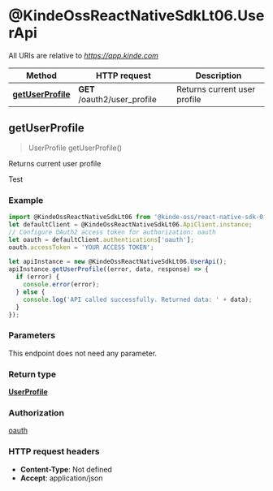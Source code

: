 # @KindeOssReactNativeSdkLt06.UserApi

All URIs are relative to *https://app.kinde.com*

| Method                                          | HTTP request                 | Description                  |
| ----------------------------------------------- | ---------------------------- | ---------------------------- |
| [**getUserProfile**](UserApi.md#getUserProfile) | **GET** /oauth2/user_profile | Returns current user profile |

## getUserProfile

> UserProfile getUserProfile()

Returns current user profile

Test

### Example

```javascript
import @KindeOssReactNativeSdkLt06 from '@kinde-oss/react-native-sdk-0-5x';
let defaultClient = @KindeOssReactNativeSdkLt06.ApiClient.instance;
// Configure OAuth2 access token for authorization: oauth
let oauth = defaultClient.authentications['oauth'];
oauth.accessToken = 'YOUR ACCESS TOKEN';

let apiInstance = new @KindeOssReactNativeSdkLt06.UserApi();
apiInstance.getUserProfile((error, data, response) => {
  if (error) {
    console.error(error);
  } else {
    console.log('API called successfully. Returned data: ' + data);
  }
});
```

### Parameters

This endpoint does not need any parameter.

### Return type

[**UserProfile**](UserProfile.md)

### Authorization

[oauth](../README.md#oauth)

### HTTP request headers

-   **Content-Type**: Not defined
-   **Accept**: application/json
